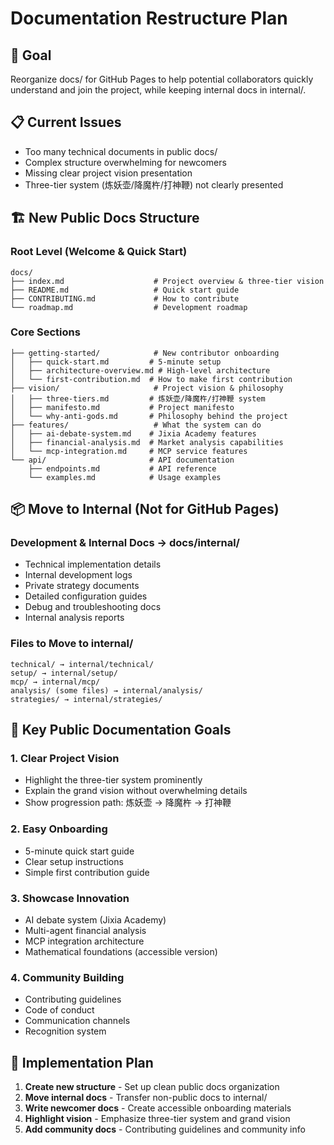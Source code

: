# Documentation Restructure Plan

## 🎯 Goal
Reorganize docs/ for GitHub Pages to help potential collaborators quickly understand and join the project, while keeping internal docs in internal/.

## 📋 Current Issues
- Too many technical documents in public docs/
- Complex structure overwhelming for newcomers  
- Missing clear project vision presentation
- Three-tier system (炼妖壶/降魔杵/打神鞭) not clearly presented

## 🏗️ New Public Docs Structure

### Root Level (Welcome & Quick Start)
```
docs/
├── index.md                    # Project overview & three-tier vision
├── README.md                   # Quick start guide
├── CONTRIBUTING.md             # How to contribute
└── roadmap.md                  # Development roadmap
```

### Core Sections
```
├── getting-started/            # New contributor onboarding
│   ├── quick-start.md         # 5-minute setup
│   ├── architecture-overview.md # High-level architecture
│   └── first-contribution.md  # How to make first contribution
├── vision/                     # Project vision & philosophy
│   ├── three-tiers.md         # 炼妖壶/降魔杵/打神鞭 system
│   ├── manifesto.md           # Project manifesto
│   └── why-anti-gods.md       # Philosophy behind the project
├── features/                   # What the system can do
│   ├── ai-debate-system.md    # Jixia Academy features
│   ├── financial-analysis.md  # Market analysis capabilities
│   └── mcp-integration.md     # MCP service features
└── api/                       # API documentation
    ├── endpoints.md           # API reference
    └── examples.md            # Usage examples
```

## 📦 Move to Internal (Not for GitHub Pages)

### Development & Internal Docs → docs/internal/
- Technical implementation details
- Internal development logs
- Private strategy documents
- Detailed configuration guides
- Debug and troubleshooting docs
- Internal analysis reports

### Files to Move to internal/
```
technical/ → internal/technical/
setup/ → internal/setup/
mcp/ → internal/mcp/
analysis/ (some files) → internal/analysis/
strategies/ → internal/strategies/
```

## 🎯 Key Public Documentation Goals

### 1. Clear Project Vision
- Highlight the three-tier system prominently
- Explain the grand vision without overwhelming details
- Show progression path: 炼妖壶 → 降魔杵 → 打神鞭

### 2. Easy Onboarding
- 5-minute quick start guide
- Clear setup instructions
- Simple first contribution guide

### 3. Showcase Innovation
- AI debate system (Jixia Academy)
- Multi-agent financial analysis
- MCP integration architecture
- Mathematical foundations (accessible version)

### 4. Community Building
- Contributing guidelines
- Code of conduct
- Communication channels
- Recognition system

## 🚀 Implementation Plan

1. **Create new structure** - Set up clean public docs organization
2. **Move internal docs** - Transfer non-public docs to internal/
3. **Write newcomer docs** - Create accessible onboarding materials
4. **Highlight vision** - Emphasize three-tier system and grand vision
5. **Add community docs** - Contributing guidelines and community info
